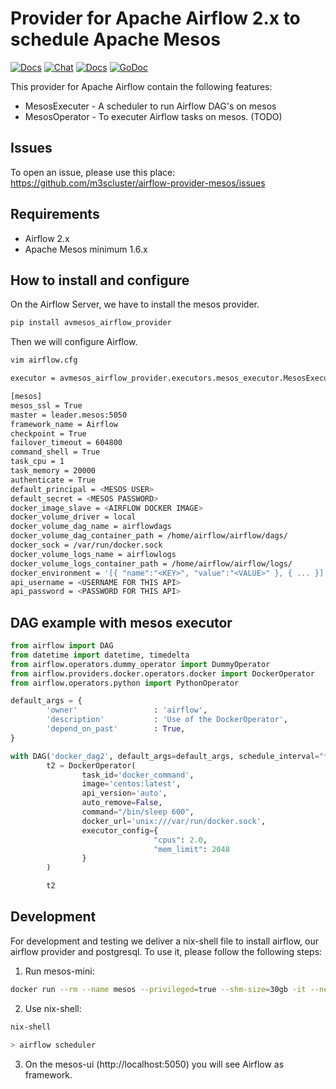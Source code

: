 # Provider for Apache Airflow 2.x to schedule Apache Mesos

[![Docs](https://img.shields.io/static/v1?label=&message=Issues&color=brightgreen)](https://github.com/mm3scluster/airflow-provider-mesos/issues)
[![Chat](https://img.shields.io/static/v1?label=&message=Chat&color=brightgreen)](https://matrix.to/#/#mesos:matrix.aventer.biz?via=matrix.aventer.biz)
[![Docs](https://img.shields.io/static/v1?label=&message=Docs&color=brightgreen)](https://m3scluster.github.io/airflow-provider-mesos/)
[![GoDoc](https://godoc.org/github.com/AVENTER-UG/mesos-dns?status.svg)](https://godoc.org/github.com/AVENTER-UG/airflow-provider-mesos) 

This provider for Apache Airflow contain the following features:

- MesosExecuter - A scheduler to run Airflow DAG's on mesos
- MesosOperator - To executer Airflow tasks on mesos. (TODO)


## Issues

To open an issue, please use this place: https://github.com/m3scluster/airflow-provider-mesos/issues

## Requirements

- Airflow 2.x
- Apache Mesos minimum 1.6.x

## How to install and configure

On the Airflow Server, we have to install the mesos provider.

```bash
pip install avmesos_airflow_provider
```

Then we will configure Airflow.

```bash
vim airflow.cfg

executor = avmesos_airflow_provider.executors.mesos_executor.MesosExecutor

[mesos]
mesos_ssl = True
master = leader.mesos:5050
framework_name = Airflow
checkpoint = True
failover_timeout = 604800
command_shell = True
task_cpu = 1
task_memory = 20000
authenticate = True
default_principal = <MESOS USER>
default_secret = <MESOS PASSWORD>
docker_image_slave = <AIRFLOW DOCKER IMAGE>
docker_volume_driver = local
docker_volume_dag_name = airflowdags
docker_volume_dag_container_path = /home/airflow/airflow/dags/
docker_sock = /var/run/docker.sock
docker_volume_logs_name = airflowlogs
docker_volume_logs_container_path = /home/airflow/airflow/logs/
docker_environment = '[{ "name":"<KEY>", "value":"<VALUE>" }, { ... }]'
api_username = <USERNAME FOR THIS API>
api_password = <PASSWORD FOR THIS API>

```

## DAG example with mesos executor


```python
from airflow import DAG
from datetime import datetime, timedelta
from airflow.operators.dummy_operator import DummyOperator
from airflow.providers.docker.operators.docker import DockerOperator
from airflow.operators.python import PythonOperator

default_args = {
        'owner'                 : 'airflow',
        'description'           : 'Use of the DockerOperator',
        'depend_on_past'        : True,
}

with DAG('docker_dag2', default_args=default_args, schedule_interval="*/10 * * * * ", catchup=True, start_date=datetime.now()) as dag:
        t2 = DockerOperator(
                task_id='docker_command',
                image='centos:latest',
                api_version='auto',
                auto_remove=False,
                command="/bin/sleep 600",
                docker_url='unix:///var/run/docker.sock',
                executor_config={
                                "cpus": 2.0,
                                "mem_limit": 2048
                }         
        )

        t2
```

## Development

For development and testing we deliver a nix-shell file to install airflow, our airflow provider and postgresql. 
To use it, please follow the following steps:

1. Run mesos-mini:

```bash
docker run --rm --name mesos --privileged=true --shm-size=30gb -it --net host avhost/mesos-mini:1.11.0-0.2.0-1 /lib/systemd/systemd
```

2. Use nix-shell:


```bash
nix-shell

> airflow scheduler
```

3. On the mesos-ui (http://localhost:5050) you will see Airflow as framework. 



